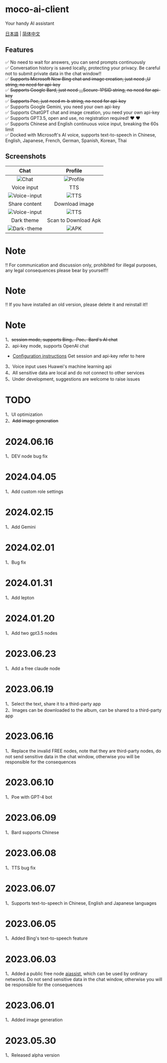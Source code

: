 # moco-ai-client
Your handy AI assistant


[日本語](README_JA-JP.md) | [简体中文](README_ZH-CN.md)

## Features
:white_check_mark: No need to wait for answers, you can send prompts continuously <br/>
:white_check_mark: Conversation history is saved locally, protecting your privacy. Be careful not to submit private data in the chat window!! <br/>
:white_check_mark: ~~Supports Microsoft New Bing chat and image creation, just need _U string, no need for api-key~~ <br/>
:white_check_mark: ~~Supports Google Bard, just need __Secure-1PSID string, no need for api-key~~ <br/>
:white_check_mark: ~~Supports Poe, just need m-b string, no need for api-key~~ <br/>
:white_check_mark: Supports Google Gemini, you need your own api-key <br/>
:white_check_mark: Supports ChatGPT chat and image creation, you need your own api-key <br/>
:white_check_mark: Supports GPT3.5, open and use, no registration required! :heart: :heart: <br/>
:white_check_mark: Supports Chinese and English continuous voice input, breaking the 60s limit <br/>
:white_check_mark: Docked with Microsoft's AI voice, supports text-to-speech in Chinese, English, Japanese, French, German, Spanish, Korean, Thai <br/>


## Screenshots

| Chat     | Profile     | 
| :-------------: | :-------------: | 
| ![Chat](screenshots/chat.jpeg) | ![Profile](screenshots/profile.jpeg) | 
| Voice input     | TTS     | 
| ![Voice-input](screenshots/voice-input.jpeg) | ![TTS](screenshots/tts.jpeg) | 
| Share content     | Download image     | 
| ![Voice-input](screenshots/share-content.jpeg) | ![TTS](screenshots/download-image.jpeg) | 
| Dark theme     | Scan to Download Apk  | 
| ![Dark-theme](screenshots/dark-theme.jpeg) | ![APK](screenshots/moco-ai-apk.png) | 



# Note
!! For communication and discussion only, prohibited for illegal purposes, any legal consequences please bear by yourself!!

# Note
!! If you have installed an old version, please delete it and reinstall it!!

# Note
1、~~session mode, supports Bing、Poe、Bard's AI chat~~  
2、api-key mode, supports OpenAI chat  
- [Configuration instructions](https://github.com/zhayujie/bot-on-anything) Get session and api-key refer to here  

3、Voice input uses Huawei's machine learning api  
4、All sensitive data are local and do not connect to other services    
5、Under development, suggestions are welcome to raise issues  


# TODO
1、UI optimization  
2、~~Add image generation~~   

# 2024.06.16
1、DEV node bug fix

# 2024.04.05
1、Add custom role settings

# 2024.02.15
1、Add Gemini

# 2024.02.01
1、Bug fix

# 2024.01.31
1、Add lepton

# 2024.01.20
1、Add two gpt3.5 nodes

# 2023.06.23
1、Add a free claude node

# 2023.06.19
1、Select the text, share it to a third-party app  
2、Images can be downloaded to the album, can be shared to a third-party app

# 2023.06.16
1、Replace the invalid FREE nodes, note that they are third-party nodes, do not send sensitive data in the chat window, otherwise you will be responsible for the consequences

# 2023.06.10
1、Poe with GPT-4 bot

# 2023.06.09
1、Bard supports Chinese

# 2023.06.08
1、TTS bug fix

# 2023.06.07
1、Supports text-to-speech in Chinese, English and Japanese languages

# 2023.06.05
1、Added Bing's text-to-speech feature

# 2023.06.03
1、Added a public free node [aiassist](https://github.com/xtekky/gpt4free/tree/main/gpt4free/aiassist), which can be used by ordinary networks. Do not send sensitive data in the chat window, otherwise you will be responsible for the consequences

# 2023.06.01
1、Added image generation

# 2023.05.30
1、Released alpha version